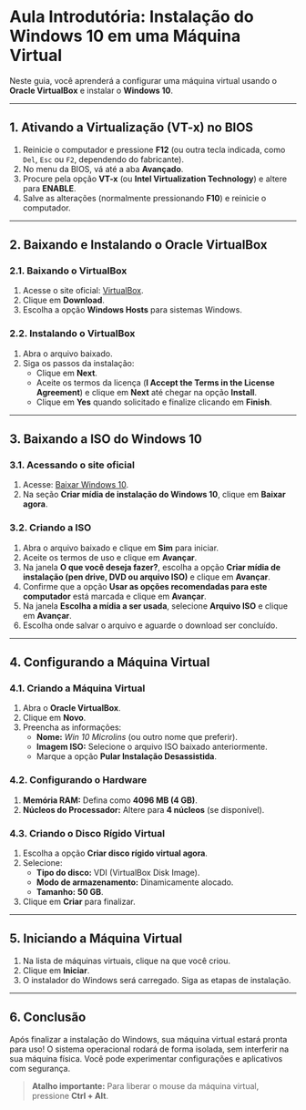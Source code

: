 # Aula Introdutória: Instalação do Windows 10 em uma Máquina Virtual

Neste guia, você aprenderá a configurar uma máquina virtual usando o **Oracle VirtualBox** e instalar o **Windows 10**. 

---

## **1. Ativando a Virtualização (VT-x) no BIOS**

1. Reinicie o computador e pressione **F12** (ou outra tecla indicada, como `Del`, `Esc` ou `F2`, dependendo do fabricante).
2. No menu da BIOS, vá até a aba **Avançado**.
3. Procure pela opção **VT-x** (ou **Intel Virtualization Technology**) e altere para **ENABLE**.
4. Salve as alterações (normalmente pressionando **F10**) e reinicie o computador.

---

## **2. Baixando e Instalando o Oracle VirtualBox**

### **2.1. Baixando o VirtualBox**
1. Acesse o site oficial: [VirtualBox](https://www.virtualbox.org/).
2. Clique em **Download**.
3. Escolha a opção **Windows Hosts** para sistemas Windows.

### **2.2. Instalando o VirtualBox**
1. Abra o arquivo baixado.
2. Siga os passos da instalação:
   - Clique em **Next**.
   - Aceite os termos da licença (**I Accept the Terms in the License Agreement**) e clique em **Next** até chegar na opção **Install**.
   - Clique em **Yes** quando solicitado e finalize clicando em **Finish**.

---

## **3. Baixando a ISO do Windows 10**

### **3.1. Acessando o site oficial**
1. Acesse: [Baixar Windows 10](https://www.microsoft.com/pt-br/software-download/windows10).
2. Na seção **Criar mídia de instalação do Windows 10**, clique em **Baixar agora**.

### **3.2. Criando a ISO**
1. Abra o arquivo baixado e clique em **Sim** para iniciar.
2. Aceite os termos de uso e clique em **Avançar**.
3. Na janela **O que você deseja fazer?**, escolha a opção **Criar mídia de instalação (pen drive, DVD ou arquivo ISO)** e clique em **Avançar**.
4. Confirme que a opção **Usar as opções recomendadas para este computador** está marcada e clique em **Avançar**.
5. Na janela **Escolha a mídia a ser usada**, selecione **Arquivo ISO** e clique em **Avançar**.
6. Escolha onde salvar o arquivo e aguarde o download ser concluído.

---

## **4. Configurando a Máquina Virtual**

### **4.1. Criando a Máquina Virtual**
1. Abra o **Oracle VirtualBox**.
2. Clique em **Novo**.
3. Preencha as informações:
   - **Nome:** *Win 10 Microlins* (ou outro nome que preferir).
   - **Imagem ISO:** Selecione o arquivo ISO baixado anteriormente.
   - Marque a opção **Pular Instalação Desassistida**.

### **4.2. Configurando o Hardware**
1. **Memória RAM:** Defina como **4096 MB (4 GB)**.
2. **Núcleos do Processador:** Altere para **4 núcleos** (se disponível).

### **4.3. Criando o Disco Rígido Virtual**
1. Escolha a opção **Criar disco rígido virtual agora**.
2. Selecione:
   - **Tipo do disco:** VDI (VirtualBox Disk Image).
   - **Modo de armazenamento:** Dinamicamente alocado.
   - **Tamanho:** **50 GB**.
3. Clique em **Criar** para finalizar.

---

## **5. Iniciando a Máquina Virtual**
1. Na lista de máquinas virtuais, clique na que você criou.
2. Clique em **Iniciar**.
3. O instalador do Windows será carregado. Siga as etapas de instalação.

---

## **6. Conclusão**
Após finalizar a instalação do Windows, sua máquina virtual estará pronta para uso! O sistema operacional rodará de forma isolada, sem interferir na sua máquina física. Você pode experimentar configurações e aplicativos com segurança.

> **Atalho importante:** Para liberar o mouse da máquina virtual, pressione **Ctrl + Alt**.

